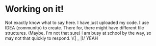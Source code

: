 # Working on it!
Not exactly know what to say here.
I have just uploaded my code.
I use IDEA (community) to create. There for, there might have different file structures. (Maybe, I'm not that sure)
I am busy at school by the way, so may not that quickly to respond.
\\(| _ |)/ YEAH
